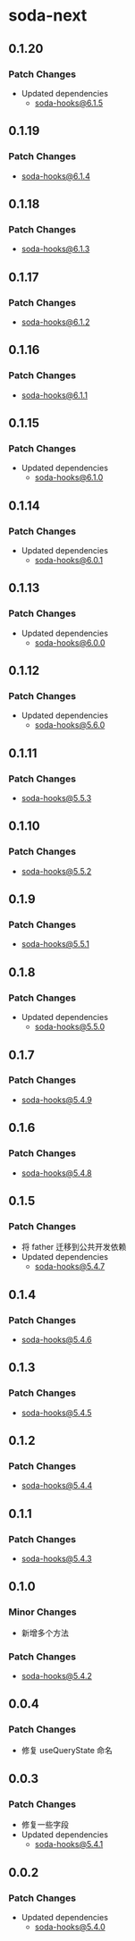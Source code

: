 # soda-next

## 0.1.20

### Patch Changes

-   Updated dependencies
    -   soda-hooks@6.1.5

## 0.1.19

### Patch Changes

-   soda-hooks@6.1.4

## 0.1.18

### Patch Changes

-   soda-hooks@6.1.3

## 0.1.17

### Patch Changes

-   soda-hooks@6.1.2

## 0.1.16

### Patch Changes

-   soda-hooks@6.1.1

## 0.1.15

### Patch Changes

-   Updated dependencies
    -   soda-hooks@6.1.0

## 0.1.14

### Patch Changes

-   Updated dependencies
    -   soda-hooks@6.0.1

## 0.1.13

### Patch Changes

-   Updated dependencies
    -   soda-hooks@6.0.0

## 0.1.12

### Patch Changes

-   Updated dependencies
    -   soda-hooks@5.6.0

## 0.1.11

### Patch Changes

-   soda-hooks@5.5.3

## 0.1.10

### Patch Changes

-   soda-hooks@5.5.2

## 0.1.9

### Patch Changes

-   soda-hooks@5.5.1

## 0.1.8

### Patch Changes

-   Updated dependencies
    -   soda-hooks@5.5.0

## 0.1.7

### Patch Changes

-   soda-hooks@5.4.9

## 0.1.6

### Patch Changes

-   soda-hooks@5.4.8

## 0.1.5

### Patch Changes

-   将 father 迁移到公共开发依赖
-   Updated dependencies
    -   soda-hooks@5.4.7

## 0.1.4

### Patch Changes

-   soda-hooks@5.4.6

## 0.1.3

### Patch Changes

-   soda-hooks@5.4.5

## 0.1.2

### Patch Changes

-   soda-hooks@5.4.4

## 0.1.1

### Patch Changes

-   soda-hooks@5.4.3

## 0.1.0

### Minor Changes

-   新增多个方法

### Patch Changes

-   soda-hooks@5.4.2

## 0.0.4

### Patch Changes

-   修复 useQueryState 命名

## 0.0.3

### Patch Changes

-   修复一些字段
-   Updated dependencies
    -   soda-hooks@5.4.1

## 0.0.2

### Patch Changes

-   Updated dependencies
    -   soda-hooks@5.4.0
